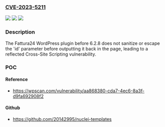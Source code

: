 ### [CVE-2023-5211](https://cve.mitre.org/cgi-bin/cvename.cgi?name=CVE-2023-5211)
![](https://img.shields.io/static/v1?label=Product&message=Fattura24&color=blue)
![](https://img.shields.io/static/v1?label=Version&message=0%3C%206.2.8%20&color=brighgreen)
![](https://img.shields.io/static/v1?label=Vulnerability&message=CWE-79%20Cross-Site%20Scripting%20(XSS)&color=brighgreen)

### Description

The Fattura24 WordPress plugin before 6.2.8 does not sanitize or escape the 'id' parameter before outputting it back in the page, leading to a reflected Cross-Site Scripting vulnerability.

### POC

#### Reference
- https://wpscan.com/vulnerability/aa868380-cda7-4ec6-8a3f-d9fa692908f2

#### Github
- https://github.com/20142995/nuclei-templates

